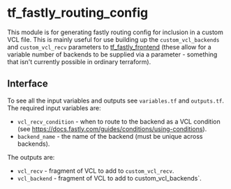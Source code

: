 # tf\_fastly\_routing\_config

This module is for generating fastly routing config for inclusion in a custom
VCL file. This is mainly useful for use building up the `custom_vcl_backends`
and `custom_vcl_recv` parameters to
[tf\_fastly\_frontend](https://github.com/mergermarket/tf_fastly_frontend)
(these allow for a variable number of backends to be supplied via a parameter -
something that isn't currently possible in ordinary terraform).

## Interface

To see all the input variables and outputs see `variables.tf` and `outputs.tf`.
The required input variables are:

* `vcl_recv_condition` - when to route to the backend as a VCL condition (see
https://docs.fastly.com/guides/conditions/using-conditions).
* `backend_name` - the name of the backend (must be unique across backends).

The outputs are:

* `vcl_recv` - fragment of VCL to add to `custom_vcl_recv`.
* `vcl_backend` - fragment of VCL to add to custom\_vcl\_backends`.
